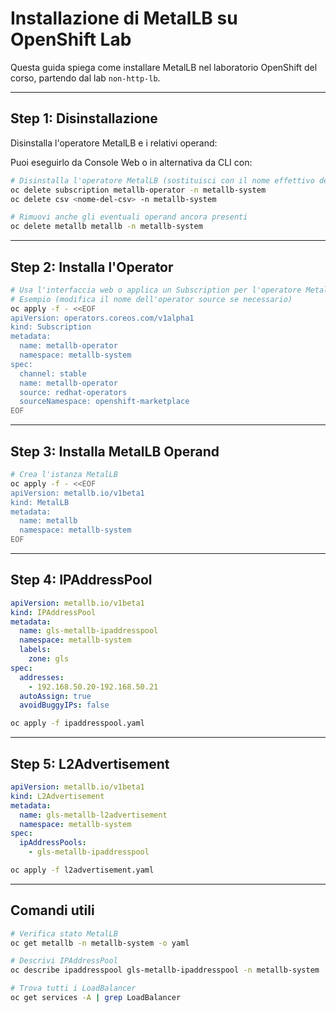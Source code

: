 # Installazione di MetalLB su OpenShift Lab

Questa guida spiega come installare MetalLB nel laboratorio OpenShift del corso, partendo dal lab `non-http-lb`.

---

## Step 1: Disinstallazione

Disinstalla l'operatore MetalLB e i relativi operand:

Puoi eseguirlo da Console Web o in alternativa da CLI con:

```bash
# Disinstalla l'operatore MetalLB (sostituisci con il nome effettivo del subscription/operator)
oc delete subscription metallb-operator -n metallb-system
oc delete csv <nome-del-csv> -n metallb-system

# Rimuovi anche gli eventuali operand ancora presenti
oc delete metallb metallb -n metallb-system
```

---

## Step 2: Installa l'Operator

```bash
# Usa l'interfaccia web o applica un Subscription per l'operatore MetalLB nel namespace metallb-system
# Esempio (modifica il nome dell'operator source se necessario)
oc apply -f - <<EOF
apiVersion: operators.coreos.com/v1alpha1
kind: Subscription
metadata:
  name: metallb-operator
  namespace: metallb-system
spec:
  channel: stable
  name: metallb-operator
  source: redhat-operators
  sourceNamespace: openshift-marketplace
EOF
```

---

## Step 3: Installa MetalLB Operand

```bash
# Crea l'istanza MetalLB
oc apply -f - <<EOF
apiVersion: metallb.io/v1beta1
kind: MetalLB
metadata:
  name: metallb
  namespace: metallb-system
EOF
```

---

## Step 4: IPAddressPool

```yaml
apiVersion: metallb.io/v1beta1
kind: IPAddressPool
metadata:
  name: gls-metallb-ipaddresspool
  namespace: metallb-system
  labels:
    zone: gls
spec:
  addresses:
    - 192.168.50.20-192.168.50.21
  autoAssign: true
  avoidBuggyIPs: false
```

```bash
oc apply -f ipaddresspool.yaml
```

---

## Step 5: L2Advertisement

```yaml
apiVersion: metallb.io/v1beta1
kind: L2Advertisement
metadata:
  name: gls-metallb-l2advertisement
  namespace: metallb-system
spec:
  ipAddressPools:
    - gls-metallb-ipaddresspool
```

```bash
oc apply -f l2advertisement.yaml
```

---

## Comandi utili

```bash
# Verifica stato MetalLB
oc get metallb -n metallb-system -o yaml

# Descrivi IPAddressPool
oc describe ipaddresspool gls-metallb-ipaddresspool -n metallb-system

# Trova tutti i LoadBalancer
oc get services -A | grep LoadBalancer
```
